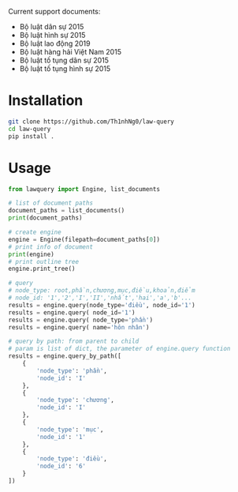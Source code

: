Current support documents:

- Bộ luật dân sự 2015
- Bộ luật hình sự 2015
- Bộ luật lao động 2019
- Bộ luật hàng hải Việt Nam 2015
- Bộ luật tố tụng dân sự 2015
- Bộ luật tố tụng hình sự 2015

# Installation

```bash
git clone https://github.com/Th1nhNg0/law-query
cd law-query
pip install .
```

# Usage

```py
from lawquery import Engine, list_documents

# list of document paths
document_paths = list_documents()
print(document_paths)

# create engine
engine = Engine(filepath=document_paths[0])
# print info of document
print(engine)
# print outline tree
engine.print_tree()

# query
# node_type: root,phần,chương,mục,điều,khoản,điểm
# node_id: '1','2','I','II','nhất','hai','a','b'...
results = engine.query(node_type='điều', node_id='1')
results = engine.query( node_id='1')
results = engine.query( node_type='phần')
results = engine.query( name='hôn nhân')

# query by path: from parent to child
# param is list of dict, the parameter of engine.query function
results = engine.query_by_path([
    {
        'node_type': 'phần',
        'node_id': 'I'
    },
    {
        'node_type': 'chương',
        'node_id': 'I'
    },
    {
        'node_type': 'mục',
        'node_id': '1'
    },
    {
        'node_type': 'điều',
        'node_id': '6'
    }
])

```

